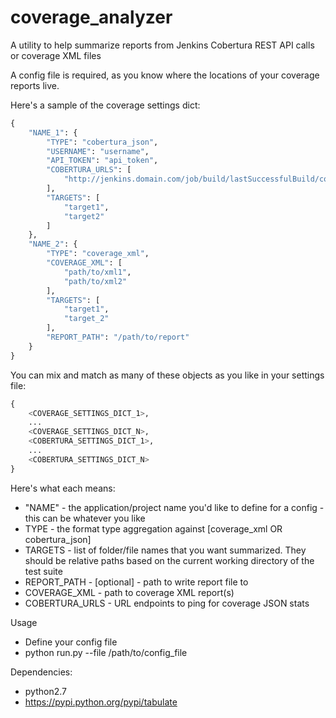 coverage_analyzer
=================

A utility to help summarize reports from Jenkins Cobertura REST API calls or coverage XML files

A config file is required, as you know where the locations of your coverage
reports live.

Here's a sample of the coverage settings dict:
```python
{
    "NAME_1": {
        "TYPE": "cobertura_json",
        "USERNAME": "username",
        "API_TOKEN": "api_token",
        "COBERTURA_URLS": [
            "http://jenkins.domain.com/job/build/lastSuccessfulBuild/cobertura/api/json?depth=4"
        ],
        "TARGETS": [
            "target1",
            "target2"
        ]
    },
    "NAME_2": {
        "TYPE": "coverage_xml",
        "COVERAGE_XML": [
            "path/to/xml1",
            "path/to/xml2"
        ],
        "TARGETS": [
            "target1",
            "target_2"
        ],
        "REPORT_PATH": "/path/to/report"
    }
}
```

You can mix and match as many of these objects as you like in your settings file:
```python
{
    <COVERAGE_SETTINGS_DICT_1>,
    ...
    <COVERAGE_SETTINGS_DICT_N>,
    <COBERTURA_SETTINGS_DICT_1>,
    ...
    <COBERTURA_SETTINGS_DICT_N>
}
```

Here's what each means:
- "NAME" - the application/project name you'd like to define for a config - this can be whatever you like
- TYPE - the format type aggregation against [coverage_xml OR cobertura_json]
- TARGETS - list of folder/file names that you want summarized. They should be relative paths based on the current working directory of the test suite
- REPORT_PATH - [optional] - path to write report file to
- COVERAGE_XML - path to coverage XML report(s)
- COBERTURA_URLS - URL endpoints to ping for coverage JSON stats


Usage
- Define your config file
- python run.py --file /path/to/config_file

Dependencies:
- python2.7
- https://pypi.python.org/pypi/tabulate
